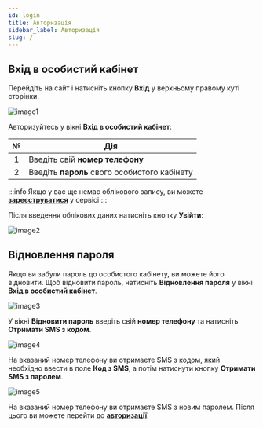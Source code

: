 ```yaml
---
id: login
title: Авторизація
sidebar_label: Авторизація
slug: /
---
```


## Вхід в особистий кабінет

Перейдіть на сайт і натисніть кнопку **Вхід** у верхньому правому куті сторінки.

![image1](/img/uk/general_login/image1.png)

Авторизуйтесь у вікні **Вхід в особистий кабінет**:

|  №  | Дія |
| :-: | --- |
| 1 | Введіть свій **номер телефону** |
| 2 | Введіть **пароль** свого особистого кабінету |

:::info
Якщо у вас ще немає облікового запису, ви можете [**зареєструватися**](registration.md) у сервісі
:::

Після введення облікових даних натисніть кнопку **Увійти**:

![image2](/img/uk/general_login/image2.png)

## Відновлення пароля

Якщо ви забули пароль до особистого кабінету, ви можете його відновити. Щоб відновити пароль, натисніть **Відновлення пароля** у вікні **Вхід в особистий кабінет**.

![image3](/img/uk/general_login/image3.png)

У вікні **Відновити пароль** введіть свій **номер телефону** та натисніть **Отримати SMS з кодом**.

![image4](/img/uk/general_login/image4.png)

На вказаний номер телефону ви отримаєте SMS з кодом, який необхідно ввести в поле **Код з SMS**, а потім натиснути кнопку **Отримати SMS з паролем**.

![image5](/img/uk/general_login/image5.png)

На вказаний номер телефону ви отримаєте SMS з новим паролем. Після цього ви можете перейти до [**авторизації**](#вхід-в-особистий-кабінет).
